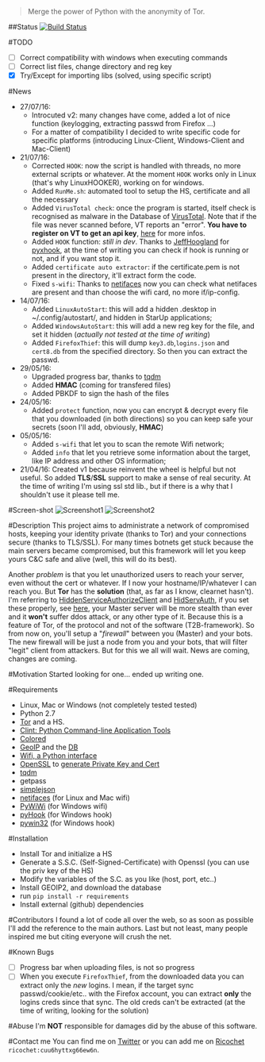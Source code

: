 > Merge the power of Python with the anonymity of Tor.

##Status
[![Build Status](https://travis-ci.org/pielco11/T2B-framework.svg?branch=master)](https://travis-ci.org/pielco11/T2B-framework)

#TODO
- [ ] Correct compatibility with windows when executing commands
- [ ] Correct list files, change directory and reg key
- [x] Try/Except for importing libs (solved, using specific script)

#News
* 27/07/16:
   * Introcuted v2: many changes have come, added a lot of nice function (keylogging, extracting passwd from Firefox ...)
   * For a matter of compatibility I decided to write specific code for specific platforms (introducing Linux-Client, Windows-Client and Mac-Client)
* 21/07/16:
   * Corrected `HOOK`: now the script is handled with threads, no more external scripts or whatever. At the moment `HOOK` works only in Linux (that's why LinuxHOOKER), working on for windows.
   * Added `RunMe.sh`: automated tool to setup the HS, certificate and all the necessary
   * Added `VirusTotal check`: once the program is started, itself check is recognised as malware in the Database of [VirusTotal](https://www.virustotal.com/). Note that if the file was never scanned before, VT reports an "error". **You have to register on VT to get an api key**, [here](https://www.virustotal.com/en/documentation/public-api/) for more infos.
   * Added `HOOK` function: *still in dev*. Thanks to [JeffHoogland](https://github.com/JeffHoogland) for [pyxhook](https://github.com/JeffHoogland/pyxhook), at the time of writing you can check if hook is running or not, and if you want stop it.
   * Added `certificate auto extractor`: if the certificate.pem is not present in the directory, it'll extract form the code.
   * Fixed `s-wifi`: Thanks to [netifaces](https://pypi.python.org/pypi/netifaces) now you can check what netifaces are present and than choose the wifi card, no more if/ip-config.
* 14/07/16:
   * Added `LinuxAutoStart`: this will add a hidden .desktop in ~/.config/autostart/, and hidden in StarUp applications;
   * Added `WindowsAutoStart`: this will add a new reg key for the file, and set it hidden (_actually not tested at the time of writing_)
   * Added `FirefoxThief`: this will dump `key3.db`,`logins.json` and `cert8.db` from the specified directory. So then you can extract the passwd.
* 29/05/16:
   * Upgraded progress bar, thanks to [tqdm](https://github.com/tqdm/tqdm)
   * Added **HMAC** (coming for transfered files)
   * Added PBKDF to sign the hash of the files
* 24/05/16:
   * Added `protect` function, now you can encrypt & decrypt every file that you downloaded (in both directions) so you can keep safe your secrets (soon I'll add, obviously, **HMAC**)
* 05/05/16:
   * Added `s-wifi` that let you to scan the remote Wifi network;
   * Added `info` that let you retrieve some information about the target, like IP address and other OS information;
* 21/04/16:
Created v1 because reinvent the wheel is helpful but not useful.
So added **TLS**/**SSL** support to make a sense of real security. At the time of writing I'm using ssl std lib., but if there is a why that I shouldn't use it please tell me.

#Screen-shot
![Screenshot1](https://s32.postimg.org/cgvk00mo4/screen_mod.jpg)
![Screenshot2](https://s31.postimg.org/j7tnxj4xn/Schermata_da_2016_07_15_00_20_12.png)

#Description
This project aims to administrate a network of compromised hosts, keeping your identity private (thanks to Tor) and your connections secure (thanks to TLS/SSL). For many times botnets get stuck because the main servers became compromised, but this framework will let you keep yours C&C safe and alive (well, this will do its best).

Another _problem_ is that you let unauthorized users to reach your server, even without the cert or whatever. If I now your hostname/IP/whatever I can reach you. But **Tor** has the **solution** (that, as far as I know, clearnet hasn't). I'm referring to [HiddenServiceAuthorizeClient](https://www.torproject.org/docs/tor-manual.html.en#HiddenServiceAuthorizeClient) and [HidServAuth](https://www.torproject.org/docs/tor-manual.html.en#HidServAuth), if you set these properly, see [here](https://www.axs.org/tor/ssh_access_over_Tor.html),
your Master server will be more stealth than ever and it **won't** suffer ddos attack, or any other type of it. Because this is a feature of Tor, of the protocol and not of the software (T2B-framework).
So from now on, you'll setup a "_firewall_" between you (Master) and your bots. The new firewall will be just a node from you and your bots, that will filter "legit" client from attackers.
But for this we all will wait. News are coming, changes are coming.

#Motivation
Started looking for one... ended up writing one.

#Requirements
* Linux, Mac or Windows (not completely tested tested)
* Python 2.7
* [Tor](https://www.torproject.org/) and a HS.
* [Clint: Python Command-line Application Tools](https://github.com/kennethreitz/clint)
* [Colored](https://pypi.python.org/pypi/colored)
* [GeoIP](https://pypi.python.org/pypi/geoip2) and the [DB](https://dev.maxmind.com/geoip/geoip2/geolite2/)
* [Wifi, a Python interface](https://wifi.readthedocs.io/en/latest/)
* [OpenSSL](https://www.openssl.org/) to [generate Private Key and Cert](https://msol.io/blog/tech/create-a-self-signed-ssl-certificate-with-openssl/)
* [tqdm](https://github.com/tqdm/tqdm)
* getpass
* [simplejson](https://pypi.python.org/pypi/simplejson)
* [netifaces](https://pypi.python.org/pypi/netifaces) (for Linux and Mac wifi)
* [PyWiWi](https://github.com/6e726d/PyWiWi) (for Windows wifi)
* [pyHook](https://pypi.python.org/pypi/pyHook) (for Windows hook)
* [pywin32](https://sourceforge.net/projects/pywin32/files/) (for Windows hook)


#Installation
* Install Tor and initialize a HS
* Generate a S.S.C. (Self-Signed-Certificate) with Openssl (you can use the priv key of the HS)
* Modify the variables of the S.C. as you like (host, port, etc..)
* Install GEOIP2, and download the database
* run `pip install -r requirements`
* Install external (github) dependencies

#Contributors
I found a lot of code all over the web, so as soon as possible I'll add the reference to the main authors.
Last but not least, many people inspired me but citing everyone will crush the net.

#Known Bugs
- [ ] Progress bar when uploading files, is not so progress
- [ ] When you execute `FirefoxThief`, from the downloaded data you can extract only the *new* logins. I mean, if the target sync passwd/cookie/etc.. with the Firefox account, you can extract **only** the logins creds since that sync. The old creds can't be extracted (at the time of writing, looking for the solution)

#Abuse
I'm **NOT** responsible for damages did by the abuse of this software.

#Contact me
You can find me on [Twitter](https://twitter.com/Pielco11) or you can add me on [Ricochet](https://ricochet.im/) `ricochet:cuu6hyttxg66ew6n`.
